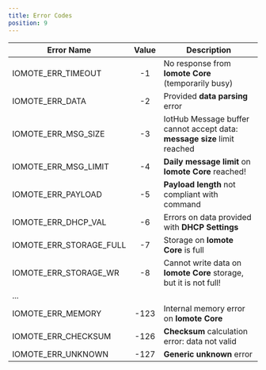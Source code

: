 ```yaml
---
title: Error Codes
position: 9
---
```


| Error Name | Value | Description |
| ----------------- |:------:| ----------------------- |
| IOMOTE_ERR_TIMEOUT | -1 | No response from **Iomote Core** (temporarily busy) |
| IOMOTE_ERR_DATA | -2 | Provided **data parsing** error |
| IOMOTE_ERR_MSG_SIZE | -3 | IotHub Message buffer cannot accept data: **message size** limit reached |
| IOMOTE_ERR_MSG_LIMIT | -4 | **Daily message limit** on **Iomote Core** reached! |
| IOMOTE_ERR_PAYLOAD | -5 | **Payload length** not compliant with command |
| IOMOTE_ERR_DHCP_VAL | -6 | Errors on data provided with **DHCP Settings**|
| IOMOTE_ERR_STORAGE_FULL | -7 | Storage on **Iomote Core** is full |
| IOMOTE_ERR_STORAGE_WR | -8 | Cannot write data on **Iomote Core** storage, but it is not full! |
| ... | | |
| IOMOTE_ERR_MEMORY | -123 | Internal memory error on **Iomote Core** |
| IOMOTE_ERR_CHECKSUM | -126 | **Checksum** calculation error: data not valid |
| IOMOTE_ERR_UNKNOWN | -127 | **Generic unknown** error |

